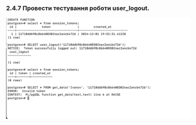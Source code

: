 ### 2.4.7 Провести тестування роботи user_logout.
![Screenshot_7](./images/Screenshot%202024-12-01%20at%2019.56.35.png)